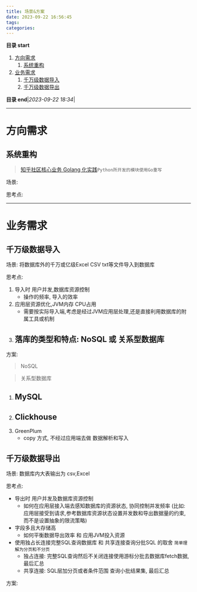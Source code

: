 ```yaml
---
title: 场景&方案
date: 2023-09-22 16:56:45
tags: 
categories: 
---
```


**目录 start**

1. [方向需求](#方向需求)
    1. [系统重构](#系统重构)
1. [业务需求](#业务需求)
    1. [千万级数据导入](#千万级数据导入)
    1. [千万级数据导出](#千万级数据导出)

**目录 end**|_2023-09-22 18:34_|
****************************************
# 方向需求
## 系统重构
> [知乎社区核心业务 Golang 化实践](https://zhuanlan.zhihu.com/p/48039838)`Python所开发的模块使用Go重写`

场景:

思考点:

************************

# 业务需求
## 千万级数据导入
场景: 将数据库外的千万或亿级Excel CSV txt等文件导入到数据库

思考点:
1. 导入时 用户并发,数据库资源控制
    - 操作的频率, 导入的效率
1. 应用层资源优化,JVM内存 CPU占用
    - 需要按实际导入端,考虑是经过JVM应用层处理,还是直接利用数据库的附属工具或机制
1. 落库的类型和特点: NoSQL 或 关系型数据库
    - 

方案:

> NoSQL

> 关系型数据库
1. MySQL
    - 
1. Clickhouse 
    - 
1. GreenPlum 
    - copy 方式, 不经过应用端去做 数据解析和写入

## 千万级数据导出
场景: 数据库内大表输出为 csv,Excel  

思考点: 
- 导出时 用户并发及数据库资源控制
    - 如何在应用层接入端去感知数据库的资源状态, 协同控制并发频率 (比如: 应用层接受到请求,参考数据库资源状态设置并发数和导出数据量的约束, 而不是设置抽象的限流策略)
- 字段多且大存储高
    - 如何平衡数据导出效率 和 应用JVM投入资源
- 使用独占长连接完整SQL查询数据库 和 共享连接查询分批SQL 的取舍 `简单理解为分页和不分页`
    - 独占连接: 完整SQL查询然后不关闭连接使用游标分批去数据库fetch数据, 最后汇总
    - 共享连接: SQL层加分页或者条件范围 查询小批结果集, 最后汇总

方案:

